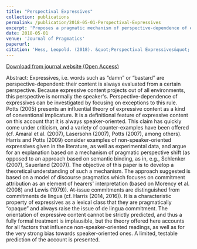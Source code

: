 ```yaml
---
title: "Perspectival Expressives"
collection: publications
permalink: /publication/2018-05-01-Perspectival-Expressives
excerpt: 'Proposes a pragmatic mechanism of perspective-dependence of expressives: a discourse model with attribution of commitments _de lingua_. This paper received the [Jacob L. Mey and Hartmut Haberland Early Career Award](https://www.journals.elsevier.com/journal-of-pragmatics/awards/jacob-l-mey-and-hartmut-haberland-early-career-award)'
date: 2018-05-01
venue: 'Journal of Pragmatics'
paperurl: 
citation: 'Hess, Leopold. (2018). &quot;Perspectival Expressives&quot; <i>Journal of Pragmatics</i>. 129:13-33. doi.org/10.1016/j.pragma.2018.02.007'
---
```

[Download from journal website (Open Access)](https://www.sciencedirect.com/science/article/pii/S0378216616305719)

Abstract: Expressives, i.e. words such as “damn” or “bastard” are perspective-dependent: their content is always evaluated from a certain perspective. Because expressive content projects out of all environments, this perspective is normally the speaker's. Perspective-dependence of expressives can be investigated by focusing on exceptions to this rule. Potts (2005) presents an influential theory of expressive content as a kind of conventional implicature. It is a definitional feature of expressive content on this account that it is always speaker-oriented. This claim has quickly come under criticism, and a variety of counter-examples have been offered (cf. Amaral et al. (2007), Lasersohn (2007), Potts (2007), among others). Harris and Potts (2009) consider examples of non-speaker-oriented expressives given in the literature, as well as experimental data, and argue for an explanation based on a mechanism of pragmatic perspective shift (as opposed to an approach based on semantic binding, as in, e.g., Schlenker (2007), Sauerland (2007)). The objective of this paper is to develop a theoretical understanding of such a mechanism. The approach suggested is based on a model of discourse pragmatics which focuses on commitment attribution as an element of hearers' interpretation (based on Morency et al. (2008) and Lewis (1979)). At-issue commitments are distinguished from commitments de lingua (cf. Harris (2014, 2016)). It is a characteristic property of expressives as a lexical class that they are pragmatically “opaque” and always raise the issue of de lingua commitment. The orientation of expressive content cannot be strictly predicted, and thus a fully formal treatment is implausible, but the theory offered here accounts for all factors that influence non-speaker-oriented readings, as well as for the very strong bias towards speaker-oriented ones. A limited, testable prediction of the account is presented.





